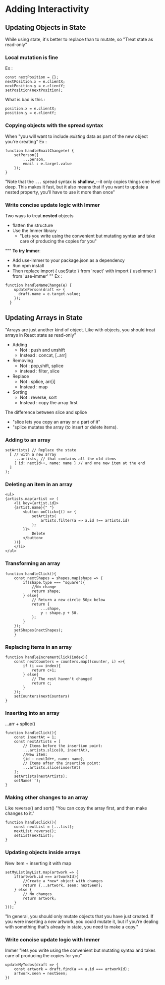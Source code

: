 # Adding Interactivity
## Updating Objects in State
While using state, it's better to replace than to mutate, so "Treat state as read-only"

### Local mutation is fine
Ex : 
```
const nextPosition = {};
nextPosition.x = e.clientX;
nextPosition.y = e.clientY;
setPosition(nextPosition);
```
What is bad is this : 
```
position.x = e.clientX;
position.y = e.clientY;
```

### Copying objects with the spread syntax
When "you will want to include _existing_ data as part of the new object you're creating"
Ex : 
```
function handleEmailChange(e) {
    setPerson({
        ...person, 
        email : e.target.value
    });
}
```
"Note that the `...` spread syntax is __shallow___--it only copies things one level deep. This makes it fast, but it also means that if you want to update a nested property, you'll have to use it more than once"

### Write concise update logic with Immer
Two ways to treat __nested__ objects
- flatten the structure
- Use the Immer library 
  - "Lets you write using the convenient but mutating syntax and take care of producing the copies for you"

"""
__To try Immer__:
- Add use-immer to your package.json as a dependency
- Run npm install
- Then replace import { useState } from 'react' with import { useImmer } from 'use-immer'
""
Ex : 
```
function handleNameChange(e) {
    updatePerson(draft => {
      draft.name = e.target.value;
    });
  }
```

## Updating Arrays in State
"Arrays are just another kind of object. Like with objects, you should treat arrays in React state as read-only"
- Adding
  - Not : push and unshift
  - Instead : concat, [..arr]
- Removing
  - Not : pop,shift, splice
  - instead : filter, slice
- Replace
  - Not : splice, arr[i]
  - Instead : map
- Sorting 
  - Not : reverse, sort
  - Instead : copy the array first

The difference between slice and splice
- "slice lets you copy an array or a part of it"
- "splice mutates the array (to insert or delete items).

### Adding to an array
```
setArtists( // Replace the state
  [ // with a new array
    ...artists, // that contains all the old items
    { id: nextId++, name: name } // and one new item at the end
  ]
);
```

### Deleting an item in an array
```
<ul>
{artists.map(artist => (
    <li key={artist.id}>
    {artist.name}{" "}
        <button onClick={() => {
            setArtists(
                artists.filter(a => a.id !== artists.id)
            );
        }}>
            Delete
        </button>
    ))}
    </li>
</ul>
```

### Transforming an array
```
function handleClick(){
    const nextShapes = shapes.map(shape => {
        if(shape.type === "square"){
            //No change
            return shape;
        } else{
            // Return a new circle 50px below
            return {
                ...shape,
                y : shape.y + 50.
            };
        }
    });
    setShapes(nextShapes);
    }
```

### Replacing items in an array
```
function handleIncrementClick(index){
    const nextCounters = counters.map((counter, i) =>{
        if (i === index){
            return c+1;
        } else{
            // The rest haven't changed
            return c;
        }
    });
    setCounters(nextCounters)
}
```

### Inserting into an array
...arr + splice()
```
function handleClick(){
    const insertAt = 1; 
    const nextArtists = [
        // Items before the insertion point: 
        ...artists.slice(0, insertAt),
        //New item:
        {id : nextId++, name: name},
        // Items after the insertion point:
        ...artists.slice(insertAt)
    ];
    setArtists(nextArtists);
    setName('');
}
```

### Making other changes to an array
Like reverse() and sort()
"You can copy the array first, and then make changes to it."

```
function handleClick(){
    const nextList = [...list];
    nextList.reverse();
    setList(nextList);
}
```

### Updating objects inside arrays
New item + inserting it with map
```
setMyList(myList.map(artwork => {
    if(artwork.id === artworkId){
        //Create a *new* object with changes
        return {...artwork, seen: nextSeen};
    } else {
        // No changes
        return artwork;
    }
}));
```
"In general, you should only mutate objects that you have just created. If you were inserting a _new_ artwork, you could mutate it, but if you're dealing with something that's already in state, you need to make a copy."

### Write concise update logic with Immer
Immer "lets you write using the convenient but mutating syntax and takes care of producing the copies for you"
```
updateMyTodos(draft => {
    const artwork = draft.find(a => a.id === artworkId);
    artwork.seen = nextSeen;
})

